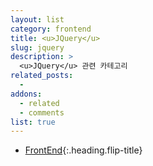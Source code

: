 ```yaml
---
layout: list
category: frontend
title: <u>JQuery</u>
slug: jquery
description: >
  <u>JQuery</u> 관련 카테고리
related_posts:
  -
addons:
  - related
  - comments
list: true
---
```


* [FrontEnd]{:.heading.flip-title}

[FrontEnd]: /frontend/
